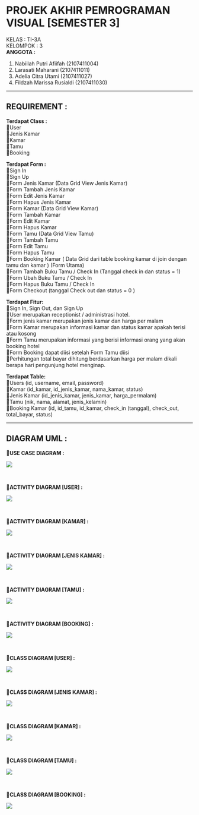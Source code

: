 # PROJEK AKHIR PEMROGRAMAN VISUAL [SEMESTER 3]
KELAS : TI-3A <br>
KELOMPOK : 3 <br>
__ANGGOTA :__
1. Nabiilah Putri Afiifah (2107411004)
2. Larasati Maharani (2107411011)
3. Adelia Citra Utami (2107411027)
4. Fildzah Marissa Rusialdi (2107411030)
<hr>

## REQUIREMENT : 
  
__Terdapat Class :__ <br>
💠User <br>
💠Jenis Kamar <br>
💠Kamar <br>
💠Tamu <br>
💠Booking <br>

__Terdapat Form :__ <br>
💠Sign In <br>
💠Sign Up <br>
💠Form Jenis Kamar (Data Grid View Jenis Kamar) <br>
💠Form Tambah Jenis Kamar <br>
💠Form Edit Jenis Kamar <br>
💠Form Hapus Jenis Kamar <br>
💠Form Kamar (Data Grid View Kamar) <br>
💠Form Tambah Kamar <br>
💠Form Edit Kamar <br>
💠Form Hapus Kamar <br>
💠Form Tamu (Data Grid View Tamu) <br>
💠Form Tambah Tamu <br>
💠Form Edit Tamu <br>
💠Form Hapus Tamu <br>
💠Form Booking Kamar ( Data Grid dari table booking kamar di join dengan tamu dan kamar ) (Form Utama) <br>
💠Form Tambah Buku Tamu / Check In (Tanggal check in dan status = 1) <br>
💠Form Ubah Buku Tamu / Check In <br>
💠Form Hapus Buku Tamu / Check In <br>
💠Form Checkout (tanggal Check out dan status = 0 ) <br>

__Terdapat Fitur:__ <br>
💠Sign In, Sign Out, dan Sign Up <br>
💠User merupakan receptionist /  administrasi hotel. <br>
💠Form jenis kamar merupakan jenis kamar dan harga per malam <br>
💠Form Kamar merupakan informasi kamar dan status kamar apakah terisi atau kosong <br>
💠Form Tamu merupakan informasi yang berisi informasi orang yang akan booking hotel <br>
💠Form Booking dapat diisi setelah Form Tamu diisi <br>
💠Perhitungan total bayar dihitung berdasarkan harga per malam dikali berapa hari pengunjung hotel menginap. <br>

__Terdapat Table:__ <br>
💠Users (id, username, email, password) <br>
💠Kamar (id_kamar, id_jenis_kamar, nama_kamar, status) <br>
💠Jenis Kamar (id_jenis_kamar, jenis_kamar, harga_permalam) <br>
💠Tamu (nik, nama, alamat, jenis_kelamin) <br>
💠Booking Kamar (id, id_tamu, id_kamar, check_in (tanggal), check_out, total_bayar, status) <br>
<hr>

## DIAGRAM UML : 

__💠USE CASE DIAGRAM :__ <br>
<p align="left"> <img src="https://i.postimg.cc/nVgSD7Lb/use-case.png"> </p> <br>

__💠ACTIVITY DIAGRAM [USER] :__ <br>
<p align="left"> <img src="https://i.postimg.cc/LXYph4pT/Use-Case-Login.png"> </p> <br>

__💠ACTIVITY DIAGRAM [KAMAR] :__ <br>
<p align="left"> <img src="https://i.postimg.cc/7YL590wt/Use-Case-Jenis-Kamar.png"> </p> <br>

__💠ACTIVITY DIAGRAM [JENIS KAMAR] :__ <br>
<p align="left"> <img src="https://i.postimg.cc/7YL590wt/Use-Case-Jenis-Kamar.png"> </p> <br>

__💠ACTIVITY DIAGRAM [TAMU] :__ <br>
<p align="left"> <img src="https://i.postimg.cc/bvPDQMJk/Use-Case-Tamu.png"> </p> <br>

__💠ACTIVITY DIAGRAM [BOOKING] :__ <br>
<p align="left"> <img src="https://i.postimg.cc/ZR7Wz5Lx/Use-Case-Booking.png"> </p> <br>

__💠CLASS DIAGRAM [USER] :__ <br>
<p align="left"> <img src="https://i.postimg.cc/JzmqNQVg/class-diagram-user.png"> </p> <br>

__💠CLASS DIAGRAM [JENIS KAMAR] :__ <br>
<p align="left"> <img src="https://i.postimg.cc/0QkKwBzY/cd-jenis-Kamar.jpg"> </p> <br>

__💠CLASS DIAGRAM [KAMAR] :__ <br>
<p align="left"> <img src="https://i.postimg.cc/4yKdvks9/cd-Kamar.jpg"> </p> <br>

__💠CLASS DIAGRAM [TAMU] :__ <br>
<p align="left"> <img src="https://i.postimg.cc/cJrLGGt5/cd-Tamu.jpg"> </p> <br>

__💠CLASS DIAGRAM [BOOKING] :__ <br>
<p align="left"> <img src="https://i.postimg.cc/d3qMvGSt/cd-Booking.jpg"> </p> <br>
